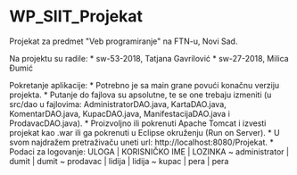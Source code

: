 # WP_SIIT_Projekat
Projekat za predmet "Veb programiranje" na FTN-u, Novi Sad.

Na projektu su radile:
	* sw-53-2018, Tatjana Gavrilović
	* sw-27-2018, Milica Đumić

Pokretanje aplikacije:
	* Potrebno je sa main grane povući konačnu verziju projekta.
	* Putanje do fajlova su apsolutne, te se one trebaju izmeniti (u src/dao u fajlovima: AdministratorDAO.java, KartaDAO.java, KomentarDAO.java, KupacDAO.java, ManifestacijaDAO.java i ProdavacDAO.java).
	* Proizvoljno ili pokrenuti Apache Tomcat i izvesti projekat kao .war ili ga pokrenuti u Eclipse okruženju (Run on Server).
	* U svom najdražem pretraživaču uneti url: http://localhost:8080/Projekat.
	* Podaci za logovanje:
		  ULOGA           |   KORISNIČKO IME   |   LOZINKA
		~ administrator   |   dumit            |   dumit
		~ prodavac        |   lidija           |   lidija
		~ kupac           |   pera             |   pera
